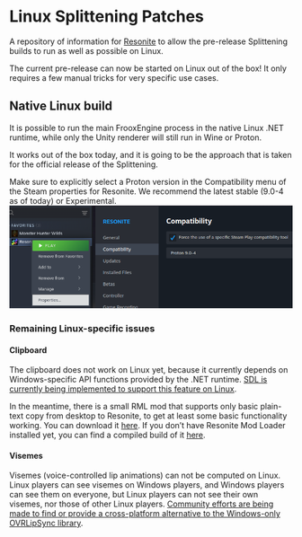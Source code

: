 # Linux Splittening Patches

A repository of information for [Resonite](https://resonite.com/) to allow the pre-release Splittening builds to run as well as possible on Linux.

The current pre-release can now be started on Linux out of the box! It only requires a few manual tricks for very specific use cases.

## Native Linux build

It is possible to run the main FrooxEngine process in the native Linux .NET runtime, while only the Unity renderer will still run in Wine or Proton.

It works out of the box today, and it is going to be the approach that is taken for the official release of the Splittening.

Make sure to explicitly select a Proton version in the Compatibility menu of the Steam properties for Resonite. We recommend the latest stable (9.0-4 as of today) or Experimental.
![Steam Library > Resonite > Right click > Properties > Compatibility > Force the use of a specific Steam Play compatibility tool > Select a Proton version of your choice](docs/Proton%20compatibility%20tool.png)

### Remaining Linux-specific issues

#### Clipboard
The clipboard does not work on Linux yet, because it currently depends on Windows-specific API functions provided by the .NET runtime.
[SDL is currently being implemented to support this feature on Linux](https://github.com/Yellow-Dog-Man/Resonite-Issues/issues/4974).

In the meantime, there is a small RML mod that supports only basic plain-text copy from desktop to Resonite, to get at least some basic functionality working. You can download it [here](https://github.com/Baplar/ResoniteLinuxSplitteningPatches/releases/download/v0.1.10/JankyLinuxClipboard.dll).
If you don’t have Resonite Mod Loader installed yet, you can find a compiled build of it [here](https://github.com/Baplar/ResoniteLinuxSplitteningPatches/releases/download/v0.1.10/RML_Splittening.zip).

#### Visemes
Visemes (voice-controlled lip animations) can not be computed on Linux.
Linux players can see visemes on Windows players, and Windows players can see them on everyone, but Linux players can not see their own visemes, nor those of other Linux players.
[Community efforts are being made to find or provide a cross-platform alternative to the Windows-only OVRLipSync library](https://github.com/Yellow-Dog-Man/Resonite-Issues/issues/5151).
